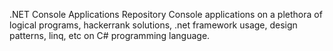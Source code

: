 .NET Console Applications Repository
Console applications on a plethora of logical programs, hackerrank solutions, .net framework usage, design patterns, linq, etc on C# programming language.
